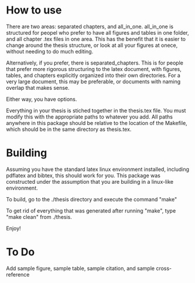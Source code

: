 # How to use
There are two areas: separated chapters, and all_in_one. all_in_one is
structured for peopel who prefer to have all figures and tables in one folder,
and all chapter .tex files in one area. This has the benefit that it is easier
to change around the thesis structure, or look at all your figures at onece,
without needing to do much editing.

Alternatively, if you prefer, there is separated_chapters. This is for people
that prefer more rigorous structuring to the latex document, with figures,
tables, and chapters explicitly organized into their own directories. For a very
large document, this may be preferable, or documents with naming overlap that
makes sense.

Either way, you have options.

Everything in your thesis is stiched together in the thesis.tex file. You must
modify this with the appropriate paths to whatever you add. All paths anywhere
in this package should be relative to the location of the Makefile, which should
be in the same directory as thesis.tex.

# Building

Assuming you have the standard latex linux environment installed, including
pdflatex and bibtex, this should work for you. This package was constructed
under the assumption that you are building in a linux-like environment.

To build, go to the ./thesis directory and execute the command "make"

To get rid of everything that was generated after running "make", type "make
clean" from ./thesis.

Enjoy!

# To Do

Add sample figure, sample table, sample citation, and sample cross-reference

